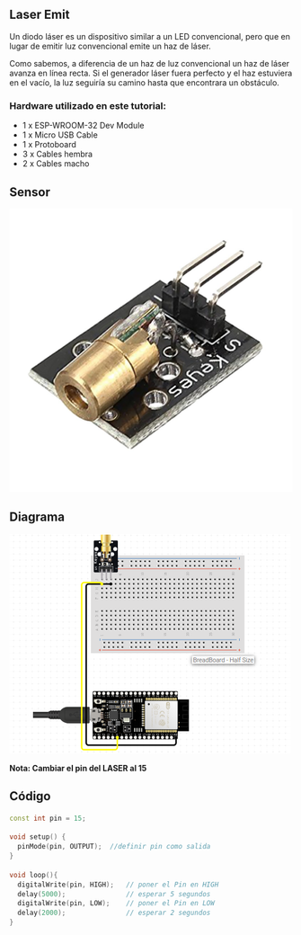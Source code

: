 ## Laser Emit

Un diodo láser es un dispositivo similar a un LED convencional, pero que en lugar de emitir luz convencional emite un haz de láser.

Como sabemos, a diferencia de un haz de luz convencional un haz de láser avanza en línea recta. Si el generador láser fuera perfecto y el haz estuviera en el vacío, la luz seguiría su camino hasta que encontrara un obstáculo.

### Hardware utilizado en este tutorial:
<ul>
<li>1 x ESP-WROOM-32 Dev Module</li>
<li>1 x Micro USB Cable</li>
<li>1 x Protoboard</li>
<li>3 x Cables hembra</li>
<li>2 x Cables macho</li>
</ul>

## Sensor
![](https://github.com/CarlosRuiz02/LaserEmit/blob/main/Laser%20Emit/LaserEmit.jpg)
## Diagrama
![](https://github.com/CarlosRuiz02/LaserEmit/blob/main/Laser%20Emit/Laser%20Emit%20Diagrama.PNG)


**Nota: Cambiar el pin del LASER al 15**

## Código
```c++
const int pin = 15;

void setup() {
  pinMode(pin, OUTPUT);  //definir pin como salida
}
 
void loop(){
  digitalWrite(pin, HIGH);   // poner el Pin en HIGH
  delay(5000);               // esperar 5 segundos
  digitalWrite(pin, LOW);    // poner el Pin en LOW
  delay(2000);               // esperar 2 segundos
}